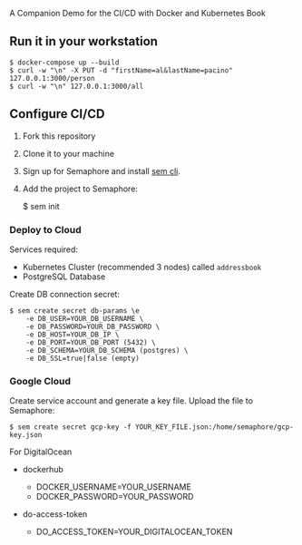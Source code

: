 A Companion Demo for the CI/CD with Docker and Kubernetes Book

## Run it in your workstation

    $ docker-compose up --build
    $ curl -w "\n" -X PUT -d "firstName=al&lastName=pacino" 127.0.0.1:3000/person
    $ curl -w "\n" 127.0.0.1:3000/all

## Configure CI/CD

1. Fork this repository
2. Clone it to your machine
3. Sign up for Semaphore and install [sem cli](https://docs.semaphoreci.com/article/53-sem-reference).
4. Add the project to Semaphore:

    $ sem init

### Deploy to Cloud

Services required:

- Kubernetes Cluster (recommended 3 nodes) called `addressbook`
- PostgreSQL Database

Create DB connection secret:

    $ sem create secret db-params \e
        -e DB_USER=YOUR_DB_USERNAME \
        -e DB_PASSWORD=YOUR_DB_PASSWORD \
        -e DB_HOST=YOUR_DB_IP \
        -e DB_PORT=YOUR_DB_PORT (5432) \
        -e DB_SCHEMA=YOUR_DB_SCHEMA (postgres) \
        -e DB_SSL=true|false (empty)

### Google Cloud

Create service account and generate a key file. Upload the file to Semaphore:

    $ sem create secret gcp-key -f YOUR_KEY_FILE.json:/home/semaphore/gcp-key.json

For DigitalOcean

- dockerhub
  - DOCKER_USERNAME=YOUR_USERNAME
  - DOCKER_PASSWORD=YOUR_PASSWORD

- do-access-token
  - DO_ACCESS_TOKEN=YOUR_DIGITALOCEAN_TOKEN
